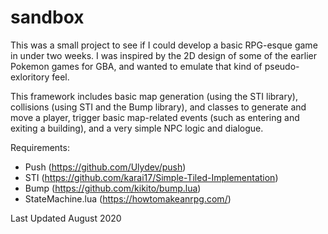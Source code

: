 # sandbox

This was a small project to see if I could develop a basic RPG-esque game in under two weeks. I was inspired by the 2D design of some of the earlier Pokemon games for GBA, and wanted to emulate that kind of pseudo-exloritory feel.

This framework includes basic map generation (using the STI library), collisions (using STI and the Bump library), and classes to generate and move a player, trigger basic map-related events (such as entering and exiting a building), and a very simple NPC logic and dialogue.

Requirements:
* Push (https://github.com/Ulydev/push)
* STI (https://github.com/karai17/Simple-Tiled-Implementation)
* Bump (https://github.com/kikito/bump.lua)
* StateMachine.lua (https://howtomakeanrpg.com/)

Last Updated August 2020
